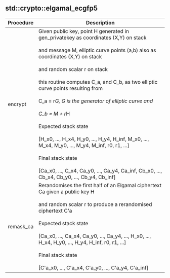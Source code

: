 
## std::crypto::elgamal_ecgfp5
| Procedure | Description |
| ----------- | ------------- |
| encrypt | Given public key, point H generated in gen_privatekey as coordinates (X,Y) on stack<br /><br />and message M, elliptic curve points (a,b) also as coordinates (X,Y) on stack<br /><br />and random scalar r on stack<br /><br />this routine computes C_a, and C_b, as two elliptic curve points resulting from<br /><br />C_a = r*G, G is the generator of elliptic curve and<br /><br />C_b = M + r*H<br /><br />Expected stack state<br /><br />[H_x0, ..., H_x4, H_y0, ..., H_y4, H_inf, M_x0, ..., M_x4, M_y0, ..., M_y4, M_inf, r0, r1, ...]<br /><br />Final stack state<br /><br />[Ca_x0, ..., C_x4, Ca_y0, ..., Ca_y4, Ca_inf, Cb_x0, ..., Cb_x4, Cb_y0, ..., Cb_y4, Cb_inf] |
| remask_ca | Rerandomises the first half of an Elgamal ciphertext Ca given a public key H<br /><br />and random scalar r to produce a rerandomised ciphertext C'a<br /><br />Expected stack state<br /><br />[Ca_x0, ..., Ca_x4, Ca_y0, ..., Ca_y4, ..., H_x0, ..., H_x4, H_y0, ..., H_y4, H_inf, r0, r1, ...]<br /><br />Final stack state<br /><br />[C'a_x0, ..., C'a_x4, C'a_y0, ..., C'a_y4, C'a_inf] |
